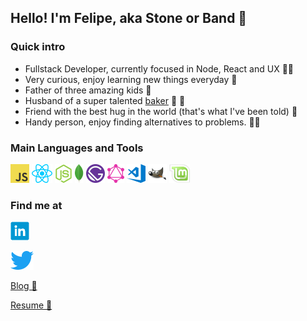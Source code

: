 ## Hello! I'm Felipe, aka Stone or Band 🖖

### Quick intro
- Fullstack Developer, currently focused in Node, React and UX 👨‍💻
- Very curious, enjoy learning new things everyday 📖
- Father of three amazing kids 🚸
- Husband of a super talented [baker](https://deulicias.com) 🍰 💝
- Friend with the best hug in the world (that's what I've been told) 🤗
- Handy person, enjoy finding alternatives to problems. 👨‍🔧
  
### Main Languages and Tools

![JavaScript](https://raw.githubusercontent.com/fbandeirac/fbandeirac/main/icons/js.png "JavaScript")
![ReactJS](https://raw.githubusercontent.com/fbandeirac/fbandeirac/main/icons/react.png "React")
![NodeJs](https://raw.githubusercontent.com/fbandeirac/fbandeirac/main/icons/node.png "NodeJS")
![MongoDB](https://raw.githubusercontent.com/fbandeirac/fbandeirac/main/icons/mongodb.png "MongoDB")
![GatsbyJS](https://raw.githubusercontent.com/fbandeirac/fbandeirac/main/icons/gatsbyjs.png "GatsbyJS")
![GraphQl](https://raw.githubusercontent.com/fbandeirac/fbandeirac/main/icons/graphql.png "GraphQl")
![VSCode](https://raw.githubusercontent.com/fbandeirac/fbandeirac/main/icons/vscode.png "VSCode")
![Gimp](https://raw.githubusercontent.com/fbandeirac/fbandeirac/main/icons/gimp.png "Gimp")
![Linux Mint](https://raw.githubusercontent.com/fbandeirac/fbandeirac/main/icons/lmint.png "Linux Mint")

### Find me at

[![LinkedIn](https://raw.githubusercontent.com/fbandeirac/fbandeirac/main/icons/linkedin.png "LinkedIn Profile")](https://www.linkedin.com/in/fbandeirac)

[![Twitter](https://raw.githubusercontent.com/fbandeirac/fbandeirac/main/icons/twitter.png "Twitter Profile")](https://www.twitter.com/fbandeirac)

[Blog 📰](https://stoneworks.dev/)

[Resume 📄](https://fbandeirac.github.io/)

